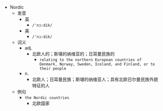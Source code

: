 - Nordic
  - 发音
    - 英
      - `/'nɔ:dik/`
    - 美
      - `/'nɔ:dik/`
  - 词义
    - adj.
      - 北欧人的；斯堪的纳维亚的；日耳曼民族的
        - `relating to the northern European countries of Denmark, Norway, Sweden, Iceland, and Finland, or to their people`
    - n.
      - 北欧人；日耳曼民族；斯堪的纳维亚人；具有北欧日尔曼民族外貌特征的人
  - 例句
    - `the Nordic countries`
      - 北欧国家

